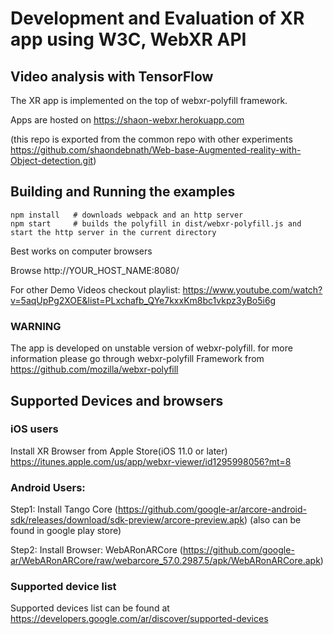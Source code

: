 # Development and Evaluation of XR app using W3C, WebXR API 
## Video analysis with TensorFlow


The XR app is implemented on the top of webxr-polyfill framework. 

Apps are hosted on https://shaon-webxr.herokuapp.com

(this repo is exported from the common repo with other experiments https://github.com/shaondebnath/Web-base-Augmented-reality-with-Object-detection.git)


## Building and Running the examples

	npm install   # downloads webpack and an http server
	npm start     # builds the polyfill in dist/webxr-polyfill.js and start the http server in the current directory


Best works on computer browsers

Browse http://YOUR_HOST_NAME:8080/	

For other Demo Videos checkout playlist: https://www.youtube.com/watch?v=5aqUpPg2XOE&list=PLxchafb_QYe7kxxKm8bc1vkpz3yBo5i6g

### WARNING
The app is developed on unstable version of webxr-polyfill. for more information please go through webxr-polyfill Framework from https://github.com/mozilla/webxr-polyfill


## Supported Devices and browsers

### iOS users
Install XR Browser from Apple Store(iOS 11.0 or later)
https://itunes.apple.com/us/app/webxr-viewer/id1295998056?mt=8 


### Android Users:
Step1: Install Tango Core (https://github.com/google-ar/arcore-android-sdk/releases/download/sdk-preview/arcore-preview.apk) (also can be found in google play store)

Step2: Install Browser: WebARonARCore (https://github.com/google-ar/WebARonARCore/raw/webarcore_57.0.2987.5/apk/WebARonARCore.apk)

### Supported device list
Supported devices list can be found at https://developers.google.com/ar/discover/supported-devices 
